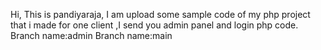 Hi,
This is pandiyaraja, I am upload some sample code of my php project that i made for one client ,I send you admin panel and login php code.
Branch name:admin
Branch name:main
